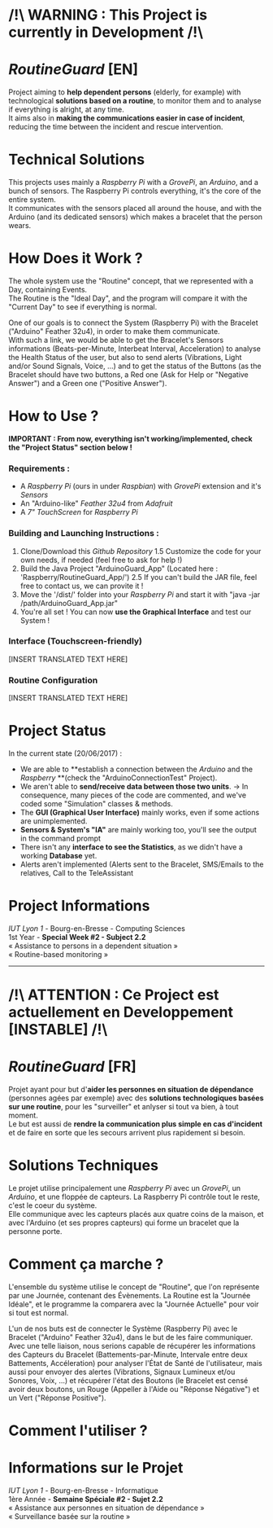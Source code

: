 # /!\ WARNING : This Project is currently in Development /!\

# *RoutineGuard* [EN]

Project aiming to **help dependent persons** (elderly, for example) with technological **solutions based on a routine**, to monitor them and to analyse if everything is alright, at any time.  
It aims also in **making the communications easier in case of incident**, reducing the time between the incident and rescue intervention.  

# Technical Solutions

This projects uses mainly a *Raspberry Pi* with a *GrovePi*, an *Arduino*, and a bunch of sensors. The Raspberry Pi controls everything, it's the core of the entire system.  
It communicates with the sensors placed all around the house, and with the Arduino (and its dedicated sensors) which makes a bracelet that the person wears.  

# How Does it Work ?

The whole system use the "Routine" concept, that we represented with a Day, containing Events.  
The Routine is the "Ideal Day", and the program will compare it with the "Current Day" to see if everything is normal.  
  
One of our goals is to connect the System (Raspberry Pi) with the Bracelet ("Arduino" Feather 32u4), in order to make them communicate.  
With such a link, we would be able to get the Bracelet's Sensors informations (Beats-per-Minute, Interbeat Interval, Acceleration) to analyse the Health Status of the user, but also to send alerts (Vibrations, Light and/or Sound Signals, Voice, ...) and to get the status of the Buttons (as the Bracelet should have two buttons, a Red one (Ask for Help or "Negative Answer") and a Green one ("Positive Answer").
 
# How to Use ?

**IMPORTANT : From now, everything isn't working/implemented, check the "Project Status" section below !**

### Requirements :
- A *Raspberry Pi* (ours in under *Raspbian*) with *GrovePi* extension and it's *Sensors*
- An "Arduino-like" *Feather 32u4* from *Adafruit*
- A *7" TouchScreen* for *Raspberry Pi*

### Building and Launching Instructions :
1. Clone/Download this *Github Repository*
      1.5 Customize the code for your own needs, if needed (feel free to ask for help !)
2. Build the Java Project "ArduinoGuard_App" (Located here : 'Raspberry/RoutineGuard_App/')
      2.5 If you can't build the JAR file, feel free to contact us, we can provite it !
3. Move the '/dist/' folder into your *Raspberry Pi* and start it with "java -jar /path/ArduinoGuard_App.jar"
4. You're all set ! You can now **use the Graphical Interface** and test our System !

### Interface (Touchscreen-friendly)

[INSERT TRANSLATED TEXT HERE]

### Routine Configuration

[INSERT TRANSLATED TEXT HERE]

# Project Status
In the current state (20/06/2017) :
- We are able to **establish a connection between the *Arduino* and the *Raspberry* **(check the "ArduinoConnectionTest" Project).
- We aren't able to **send/receive data between those two units**.
      -> In consequence, many pieces of the code are commented, and we've coded some "Simulation" classes & methods.
- The **GUI (Graphical User Interface)** mainly works, even if some actions are unimplemented.
- **Sensors & System's "IA"** are mainly working too, you'll see the output in the command prompt
- There isn't any **interface to see the Statistics**, as we didn't have a working **Database** yet.
- Alerts aren't implemented (Alerts sent to the Bracelet, SMS/Emails to the relatives, Call to the TeleAssistant

# Project Informations

*IUT Lyon 1* - Bourg-en-Bresse - Computing Sciences  
1st Year - **Special Week #2 - Subject 2.2**  
« Assistance to persons in a dependent situation »  
« Routine-based monitoring »  

______________________________________________

# /!\ ATTENTION : Ce Project est actuellement en Developpement [INSTABLE] /!\

# *RoutineGuard* [FR]

Projet ayant pour but d'**aider les personnes en situation de dépendance** (personnes agées par exemple) avec des **solutions technologiques basées sur une routine**, pour les "surveiller" et anlyser si tout va bien, à tout moment.  
Le but est aussi de **rendre la communication plus simple en cas d'incident** et de faire en sorte que les secours arrivent plus rapidement si besoin.  

# Solutions Techniques

Le projet utilise principalement une *Raspberry Pi* avec un *GrovePi*, un *Arduino*, et une floppée de capteurs. La Raspberry Pi contrôle tout le reste, c'est le coeur du système.  
Elle communique avec les capteurs placés aux quatre coins de la maison, et avec l'Arduino (et ses propres capteurs) qui forme un bracelet que la personne porte.  

# Comment ça marche ?

L'ensemble du système utilise le concept de "Routine", que l'on représente par une Journée, contenant des Évènements.
La Routine est la "Journée Idéale", et le programme la comparera avec la "Journée Actuelle" pour voir si tout est normal.

L'un de nos buts est de connecter le Système (Raspberry Pi) avec le Bracelet ("Arduino" Feather 32u4), dans le but de les faire communiquer.  
Avec une telle liaison, nous serions capable de récupérer les informations des Capteurs du Bracelet (Battements-par-Minute, Intervale entre deux Battements, Accéleration) pour analyser l'État de Santé de l'utilisateur, mais aussi pour envoyer des alertes (Vibrations, Signaux Lumineux et/ou Sonores, Voix, ...) et récupérer l'état des Boutons (le Bracelet est censé avoir deux boutons, un Rouge (Appeller à l'Aide ou "Réponse Négative") et un Vert ("Réponse Positive").

# Comment l'utiliser ?

# Informations sur le Projet

*IUT Lyon 1* - Bourg-en-Bresse - Informatique  
1ère Année - **Semaine Spéciale #2 - Sujet 2.2**  
« Assistance aux personnes en situation de dépendance »  
« Surveillance basée sur la routine »  

